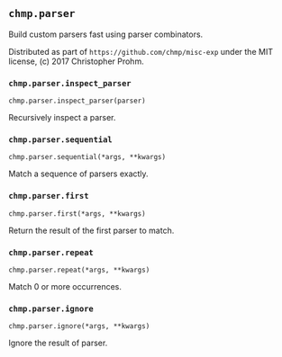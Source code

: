 ## `chmp.parser`

Build custom parsers fast using parser combinators.

Distributed as part of `https://github.com/chmp/misc-exp` under the MIT
license, (c) 2017 Christopher Prohm.


### `chmp.parser.inspect_parser`
`chmp.parser.inspect_parser(parser)`

Recursively inspect a parser.


### `chmp.parser.sequential`
`chmp.parser.sequential(*args, **kwargs)`

Match a sequence of parsers exactly.


### `chmp.parser.first`
`chmp.parser.first(*args, **kwargs)`

Return the result of the first parser to match.


### `chmp.parser.repeat`
`chmp.parser.repeat(*args, **kwargs)`

Match 0 or more occurrences.


### `chmp.parser.ignore`
`chmp.parser.ignore(*args, **kwargs)`

Ignore the result of parser.

